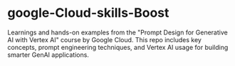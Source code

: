 # google-Cloud-skills-Boost
Learnings and hands-on examples from the "Prompt Design for Generative AI with Vertex AI" course by Google Cloud. This repo includes key concepts, prompt engineering techniques, and Vertex AI usage for building smarter GenAI applications.

